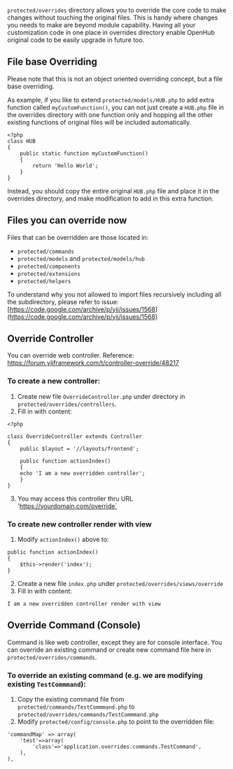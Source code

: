 `protected/overrides` directory allows you to override the core code to make changes without touching the original files. This is handy where changes you needs to make are beyond module capability. Having all your customization code in one place in overrides directory enable OpenHub original code to be easily upgrade in future too. 

## File base Overriding
Please note that this is not an object oriented overriding concept, but a file base overriding. 

As example, if you like to extend `protected/models/HUB.php` to add extra function called `myCustomFunction()`, you can not just create a `HUB.php` file in the overrides directory with one function only and hopping all the other existing functions of original files will be included automatically.

```
<?php
class HUB
{
	public static function myCustomFunction()
	{
		return 'Hello World';
	}
}
```

Instead, you should copy the entire original `HUB.php` file and place it in the overrides directory, and make modification to add in this extra function.

## Files you can override now
Files that can be overridden are those located in:
* `protected/commands`
* `protected/models` and `protected/models/hub`
* `protected/components`
* `protected/extensions`
* `protected/helpers`

To understand why you not allowed to import files recursively including all the subdirectory, please refer to issue: [https://code.google.com/archive/p/yii/issues/1568](https://code.google.com/archive/p/yii/issues/1568) 

## Override Controller
You can override web controller. 
Reference: https://forum.yiiframework.com/t/controller-override/48217

### To create a new controller:
1. Create new file `OverrideController.php` under directory in `protected/overrides/controllers`.
2. Fill in with content:
```
<?php

class OverrideController extends Controller
{
    public $layout = '//layouts/frontend';
    
    public function actionIndex()
    {
	echo 'I am a new overridden controller';
    }
}
```
3. You may access this controller thru URL 'https://yourdomain.com/override`

### To create new controller render with view
1. Modify `actionIndex()` above to:
```
public function actionIndex()
{
    $this->render('index');
}
```
2. Create a new file `index.php` under `protected/overrides/views/override`
3. Fill in with content:
```
I am a new overridden controller render with view
```

## Override Command (Console)
Command is like web controller, except they are for console interface. You can override an existing command or create new command file here in `protected/overrides/commands`.

### To override an existing command (e.g. we are modifying existing `TestCommmand`):
1. Copy the existing command file from `protected/commands/TestCommmand.php` to `protected/overrides/commands/TestCommmand.php`
2. Modify `protected/config/console.php` to point to the overridden file:
```
'commandMap' => array(
    'test'=>array(
        'class'=>'application.overrides.commands.TestCommand',
    ),
),
```

